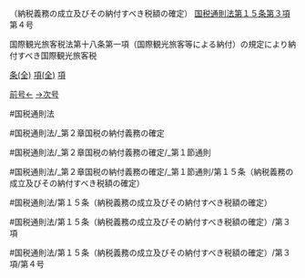 （納税義務の成立及びその納付すべき税額の確定）
[国税通則法第１５条第３項](国税通則法＿＿＿＿＿第１５条第３項)第４号

国際観光旅客税法第十八条第一項（国際観光旅客等による納付）の規定により納付すべき国際観光旅客税

[条(全)](国税通則法＿＿＿＿＿第１５条_.md)    [項(全)](国税通則法＿＿＿＿＿第１５条第３項_.md)    [項](国税通則法＿＿＿＿＿第１５条第３項.md)

[前号←](国税通則法＿＿＿＿＿第１５条第３項第３号.md)    [→次号](国税通則法＿＿＿＿＿第１５条第３項第５号.md)

#国税通則法

#国税通則法/_第２章国税の納付義務の確定

#国税通則法/_第２章国税の納付義務の確定/_第１節通則

#国税通則法/_第２章国税の納付義務の確定/_第１節通則/第１５条（納税義務の成立及びその納付すべき税額の確定）

#国税通則法/第１５条（納税義務の成立及びその納付すべき税額の確定）

#国税通則法/第１５条（納税義務の成立及びその納付すべき税額の確定）/第３項

#国税通則法/第１５条（納税義務の成立及びその納付すべき税額の確定）/第３項/第４号

